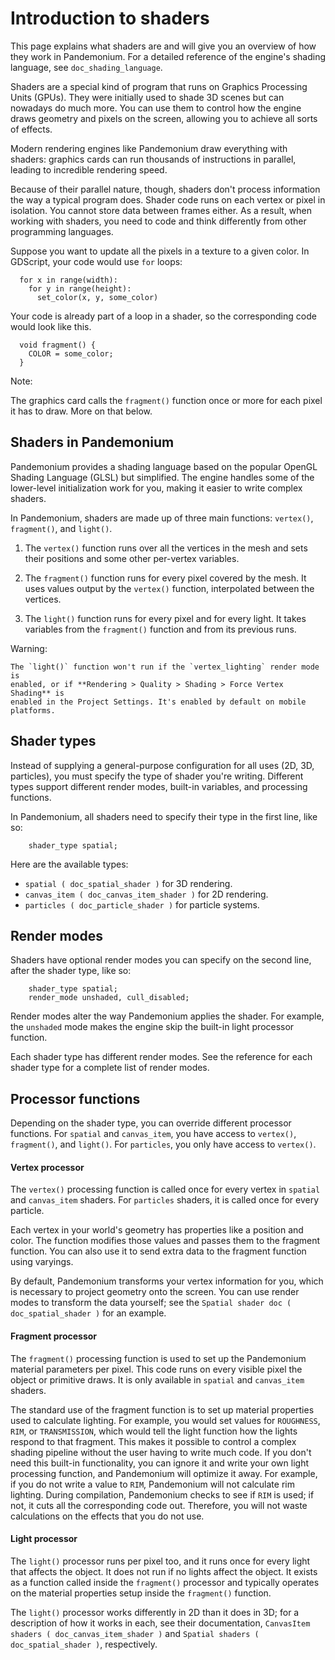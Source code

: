 

# Introduction to shaders

This page explains what shaders are and will give you an overview of how they
work in Pandemonium. For a detailed reference of the engine's shading language, see
`doc_shading_language`.

Shaders are a special kind of program that runs on Graphics Processing Units
(GPUs). They were initially used to shade 3D scenes but can nowadays do much
more. You can use them to control how the engine draws geometry and pixels on
the screen, allowing you to achieve all sorts of effects.

Modern rendering engines like Pandemonium draw everything with shaders: graphics cards
can run thousands of instructions in parallel, leading to incredible rendering
speed.

Because of their parallel nature, though, shaders don't process information the
way a typical program does. Shader code runs on each vertex or pixel in
isolation. You cannot store data between frames either. As a result, when
working with shaders, you need to code and think differently from other
programming languages.

Suppose you want to update all the pixels in a texture to a given color. In
GDScript, your code would use `for` loops:

```
  for x in range(width):
    for y in range(height):
      set_color(x, y, some_color)
```

Your code is already part of a loop in a shader, so the corresponding code would
look like this.

```
  void fragment() {
    COLOR = some_color;
  }
```

Note:

   The graphics card calls the `fragment()` function once or more for each pixel it has to draw. More on that below.

## Shaders in Pandemonium

Pandemonium provides a shading language based on the popular OpenGL Shading Language
(GLSL) but simplified. The engine handles some of the lower-level initialization
work for you, making it easier to write complex shaders.

In Pandemonium, shaders are made up of three main functions: `vertex()`,
`fragment()`, and `light()`.

1. The `vertex()` function runs over all the vertices in the mesh and sets
   their positions and some other per-vertex variables.

2. The `fragment()` function runs for every pixel covered by the mesh. It uses
   values output by the `vertex()` function, interpolated between the
   vertices.

3. The `light()` function runs for every pixel and for every light. It takes
   variables from the `fragment()` function and from its previous runs.

Warning:


    The `light()` function won't run if the `vertex_lighting` render mode is
    enabled, or if **Rendering > Quality > Shading > Force Vertex Shading** is
    enabled in the Project Settings. It's enabled by default on mobile
    platforms.

## Shader types

Instead of supplying a general-purpose configuration for all uses (2D, 3D,
particles), you must specify the type of shader you're writing. Different types
support different render modes, built-in variables, and processing functions.

In Pandemonium, all shaders need to specify their type in the first line, like so:

```
    shader_type spatial;
```

Here are the available types:

* `spatial ( doc_spatial_shader )` for 3D rendering.
* `canvas_item ( doc_canvas_item_shader )` for 2D rendering.
* `particles ( doc_particle_shader )` for particle systems.

## Render modes

Shaders have optional render modes you can specify on the second line, after the
shader type, like so:

```
    shader_type spatial;
    render_mode unshaded, cull_disabled;
```

Render modes alter the way Pandemonium applies the shader. For example, the
`unshaded` mode makes the engine skip the built-in light processor function.

Each shader type has different render modes. See the reference for each shader
type for a complete list of render modes.

## Processor functions

Depending on the shader type, you can override different processor functions.
For `spatial` and `canvas_item`, you have access to `vertex()`,
`fragment()`, and `light()`. For `particles`, you only have access to
`vertex()`.

#### Vertex processor

The `vertex()` processing function is called once for every vertex in
`spatial` and `canvas_item` shaders. For `particles` shaders, it is called
once for every particle.

Each vertex in your world's geometry has properties like a position and color.
The function modifies those values and passes them to the fragment function. You
can also use it to send extra data to the fragment function using varyings.

By default, Pandemonium transforms your vertex information for you, which is necessary
to project geometry onto the screen. You can use render modes to transform the
data yourself; see the `Spatial shader doc ( doc_spatial_shader )` for an
example.

#### Fragment processor

The `fragment()` processing function is used to set up the Pandemonium material
parameters per pixel. This code runs on every visible pixel the object or
primitive draws. It is only available in `spatial` and `canvas_item` shaders.

The standard use of the fragment function is to set up material properties used
to calculate lighting. For example, you would set values for `ROUGHNESS`,
`RIM`, or `TRANSMISSION`, which would tell the light function how the lights
respond to that fragment. This makes it possible to control a complex shading
pipeline without the user having to write much code. If you don't need this
built-in functionality, you can ignore it and write your own light processing
function, and Pandemonium will optimize it away. For example, if you do not write a
value to `RIM`, Pandemonium will not calculate rim lighting. During compilation,
Pandemonium checks to see if `RIM` is used; if not, it cuts all the corresponding
code out. Therefore, you will not waste calculations on the effects that you do
not use.

#### Light processor

The `light()` processor runs per pixel too, and it runs once for every light
that affects the object. It does not run if no lights affect the object. It
exists as a function called inside the `fragment()` processor and typically
operates on the material properties setup inside the `fragment()` function.

The `light()` processor works differently in 2D than it does in 3D; for a
description of how it works in each, see their documentation, `CanvasItem
shaders ( doc_canvas_item_shader )` and `Spatial shaders
( doc_spatial_shader )`, respectively.
